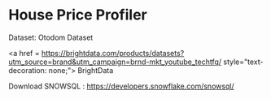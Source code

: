 # House Price Profiler


Dataset: <a href = https://www.otodom.pl/  style="text-decoration: none;"> Otodom Dataset</a><br>

<a href = https://brightdata.com/products/datasets?utm_source=brand&utm_campaign=brnd-mkt_youtube_techtfq/  style="text-decoration: none;">  BrightData</a><br>

Download SNOWSQL : https://developers.snowflake.com/snowsql/
<br>
